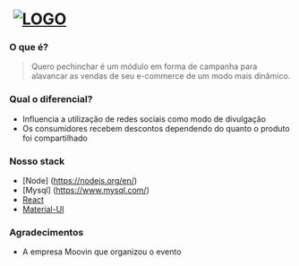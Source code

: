 # ‌‌ [![LOGO][logo-image]][logo-url]

### O que é?

> Quero pechinchar é um módulo em forma de campanha para alavancar as vendas de seu e-commerce de um modo mais dinâmico.

### Qual o diferencial?

- Influencia a utilização de redes sociais como modo de divulgação
- Os consumidores recebem descontos dependendo do quanto o produto foi compartilhado

### Nosso stack

- [Node] (https://nodejs.org/en/)
- [Mysql] (https://www.mysql.com/)
- [React](https://github.com/facebookincubator/create-react-app)
- [Material-UI](https://material-ui.com/)

### Agradecimentos

- A empresa Moovin que organizou o evento

[logo-image]: https://disk.megaimg.net/f80201083756e4af5127496aca488621
[logo-url]: https://github.com/moovin-hackathon/quero-pechinchar/master/README.md
